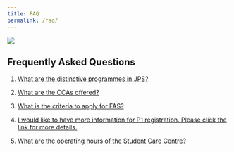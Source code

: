 ```yaml
---
title: FAQ
permalink: /faq/
---
```

![](/images/Banner.png)

Frequently Asked Questions
--------------------------

  

1.  [What are the distinctive programmes in JPS?](/programme/play-jps/)
    
2.  [What are the CCAs offered?](/co-curricular-activity-cca/Co-Curricular-Activity-CCA/)
3.  [What is the criteria to apply for FAS?](/philosophy/GENERAL-INFORMATION/)
    
4.  [I would like to have more information for P1 registration. Please click the link for more details.](https://www.moe.gov.sg/primary/p1-registration)  
    
5.  [What are the operating hours of the Student Care Centre?](/philosophy/GENERAL-INFORMATION/)